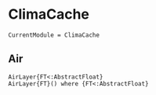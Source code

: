 # ClimaCache

```@meta
CurrentModule = ClimaCache
```


## Air
```@docs
AirLayer{FT<:AbstractFloat}
AirLayer{FT}() where {FT<:AbstractFloat}
```
